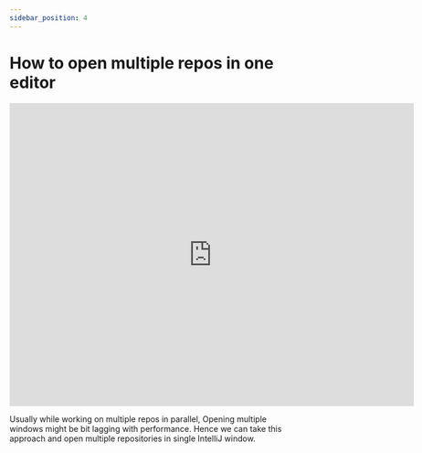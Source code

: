 ```yaml
---
sidebar_position: 4
---
```


# How to open multiple repos in one editor

<iframe width="708" height="531" src="https://www.youtube.com/embed/ZeiNF7k2loM" title="How to Open Multiple Repos in One Single Editor Window" frameborder="0" allow="accelerometer; autoplay; clipboard-write; encrypted-media; gyroscope; picture-in-picture" allowfullscreen="allowfullscreen"></iframe>

Usually while working on multiple repos in parallel, Opening multiple windows might be bit lagging with performance. Hence we can take this approach and open multiple repositories in single IntelliJ window.

